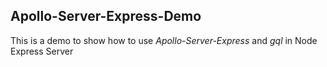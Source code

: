 ## Apollo-Server-Express-Demo

This is a demo to show how to use *Apollo-Server-Express* and *gql* in Node Express Server

